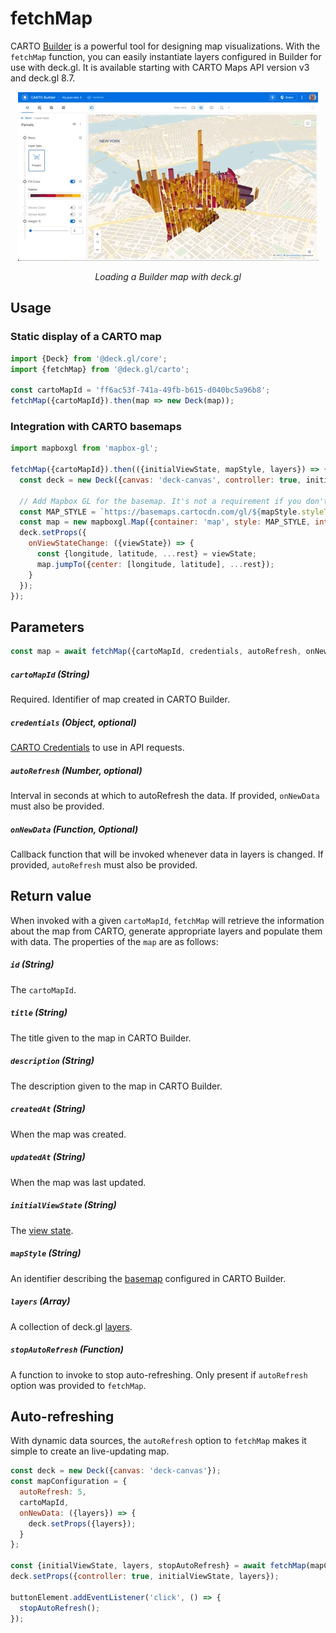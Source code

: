 # fetchMap

CARTO [Builder](https://carto.com/builder/) is a powerful tool for designing map visualizations. With the `fetchMap` function, you can easily instantiate layers configured in Builder for use with deck.gl. It is available starting with CARTO Maps API version v3 and deck.gl 8.7.

<div align="center">
  <div>
    <img src="https://github.com/visgl/deck.gl-data/blob/master/images/docs/fetch-map.gif" />
    <p><i>Loading a Builder map with deck.gl</i></p>
  </div>
</div>

## Usage

### Static display of a CARTO map

```js
import {Deck} from '@deck.gl/core';
import {fetchMap} from '@deck.gl/carto';

const cartoMapId = 'ff6ac53f-741a-49fb-b615-d040bc5a96b8';
fetchMap({cartoMapId}).then(map => new Deck(map));
```

### Integration with CARTO basemaps

```js
import mapboxgl from 'mapbox-gl';

fetchMap({cartoMapId}).then(({initialViewState, mapStyle, layers}) => {
  const deck = new Deck({canvas: 'deck-canvas', controller: true, initialViewState, layers});

  // Add Mapbox GL for the basemap. It's not a requirement if you don't need a basemap.
  const MAP_STYLE = `https://basemaps.cartocdn.com/gl/${mapStyle.styleType}-gl-style/style.json`;
  const map = new mapboxgl.Map({container: 'map', style: MAP_STYLE, interactive: false});
  deck.setProps({
    onViewStateChange: ({viewState}) => {
      const {longitude, latitude, ...rest} = viewState;
      map.jumpTo({center: [longitude, latitude], ...rest});
    }
  });
});
```

## Parameters

```js
const map = await fetchMap({cartoMapId, credentials, autoRefresh, onNewData});
```

##### `cartoMapId` (String) 

Required. Identifier of map created in CARTO Builder. 

##### `credentials` (Object, optional)

[CARTO Credentials](/docs/api-reference/carto/overview.md#carto-credentials) to use in API requests.

##### `autoRefresh` (Number, optional)

Interval in seconds at which to autoRefresh the data. If provided, `onNewData` must also be provided.

##### `onNewData` (Function, Optional)

Callback function that will be invoked whenever data in layers is changed. If provided, `autoRefresh` must also be provided.

## Return value

When invoked with a given `cartoMapId`, `fetchMap` will retrieve the information about the map from CARTO, generate appropriate layers and populate them with data. The properties of the `map` are as follows:

##### `id` (String)

The `cartoMapId`.

##### `title` (String)

The title given to the map in CARTO Builder.

##### `description` (String)

The description given to the map in CARTO Builder.

##### `createdAt` (String)

When the map was created.

##### `updatedAt` (String)

When the map was last updated.

##### `initialViewState` (String)

The [view state](docs/developer-guide/views.md#view-state).

##### `mapStyle` (String)

An identifier describing the [basemap](docs/api-reference/carto/basemap.md#supported-basemaps) configured in CARTO Builder.

##### `layers` (Array)

A collection of deck.gl [layers](docs/api-reference/layers.md).
  
##### `stopAutoRefresh` (Function)

A function to invoke to stop auto-refreshing. Only present if `autoRefresh` option was provided to `fetchMap`.

## Auto-refreshing

With dynamic data sources, the `autoRefresh` option to `fetchMap` makes it simple to create an live-updating map.

```js
const deck = new Deck({canvas: 'deck-canvas'});
const mapConfiguration = {
  autoRefresh: 5,
  cartoMapId,
  onNewData: ({layers}) => {
    deck.setProps({layers});
  }
};

const {initialViewState, layers, stopAutoRefresh} = await fetchMap(mapConfiguration);
deck.setProps({controller: true, initialViewState, layers});

buttonElement.addEventListener('click', () => {
  stopAutoRefresh();
});
```
